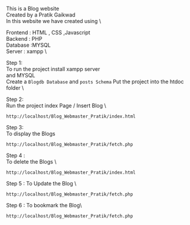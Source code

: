 This is a Blog website \
Created by a Pratik Gaikwad\
In this website we have created using \

Frontend : HTML , CSS ,Javascript\
Backend  : PHP \
Database :MYSQL \
Server  : xampp \

Step 1: \
To run the project install xampp server \
and MYSQL \
Create a ```Blogdb Database``` and ```posts Schema```
Put the project into the htdoc folder \

Step 2: \
Run the project index Page / Insert Blog \
```
http://localhost/Blog_Webmaster_Pratik/index.html
```

Step 3: \
To display the Blogs 
```
http://localhost/Blog_Webmaster_Pratik/fetch.php
```

Step 4 :\
To delete the Blogs \
```
http://localhost/Blog_Webmaster_Pratik/index.html
```

Step 5 :
To Update the Blog \
```
http://localhost/Blog_Webmaster_Pratik/fetch.php
```

Step 6 :
To bookmark the Blog\
```
http://localhost/Blog_Webmaster_Pratik/fetch.php
```


